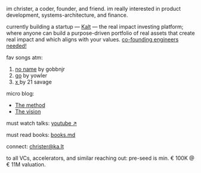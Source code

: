 im christer, a coder, founder, and friend. im really interested in product development, systems-architecture, and finance. 

currently building a startup — <a href="https://ka.lt">Kalt</a> — the real impact investing platform; where anyone can build a purpose-driven portfolio of real assets that create real impact and which aligns with your values. [co-founding engineers needed!](https://ka.lt/jobs)

fav songs atm:
1. [no name](https://www.youtube.com/watch?v=c3E8DW_u0a8) by gobbnjr
2. [go](https://www.youtube.com/watch?v=OOFNUh80Jnw) by yowler
3. [x ](https://www.youtube.com/watch?v=SpXw0qiy3Wo) by 21 savage 

micro blog:
- [The method](https://k-lt.medium.com/afb1f91f981d)
- [The vision](https://ka.lt/vision)

must watch talks: [youtube ↗](https://www.youtube.com/playlist?list=PLpINr3cnEpaDbzmzf67x5vbjyZpdpFa_E)

must read books: [books.md](https://github.com/justchrister/justchrister/blob/main/books.md)

connect: christer@ka.lt

to all VCs, accelerators, and similar reaching out: pre-seed is min. € 100K @ € 11M valuation.
